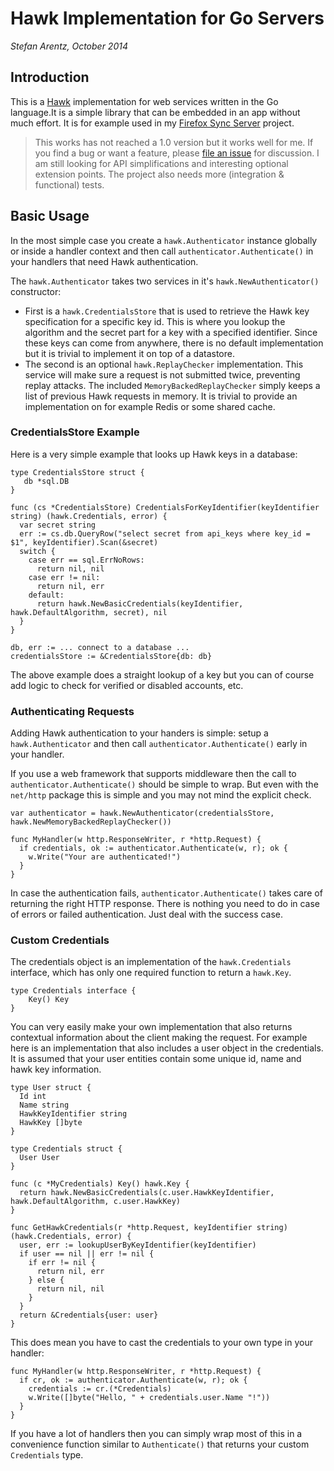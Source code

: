 # Hawk Implementation for Go Servers

*Stefan Arentz, October 2014*

## Introduction

This is a [Hawk](https://github.com/hueniverse/hawk/blob/master/README.md) implementation for web services written in the Go language.It is a simple library that can be embedded in an app without much effort. It is for example used in my [Firefox Sync Server](https://github.com/st3fan/moz-syncserver) project.

> This works has not reached a 1.0 version but it works well for me.  If you find a bug or want a feature, please [file an issue](https://github.com/st3fan/gohawk/issues) for discussion. I am still looking for API simplifications and interesting optional extension points. The project also needs more (integration & functional) tests.

## Basic Usage

In the most simple case you create a `hawk.Authenticator` instance globally or inside a handler context and then call `authenticator.Authenticate()` in your handlers that need Hawk authentication.

The `hawk.Authenticator` takes two services in it's `hawk.NewAuthenticator()` constructor:

* First is a `hawk.CredentialsStore` that is used to retrieve the Hawk key specification for a specific key id. This is where you lookup the algorithm and the secret part for a key with a specified identifier. Since these keys can come from anywhere, there is no default implementation but it is trivial to implement it on top of a datastore.
* The second is an optional `hawk.ReplayChecker` implementation. This service will make sure a request is not submitted twice, preventing replay attacks. The included `MemoryBackedReplayChecker` simply keeps a list of previous Hawk requests in memory. It is trivial to provide an implementation on for example Redis or some shared cache.

### CredentialsStore Example

Here is a very simple example that looks up Hawk keys in a database:

```
type CredentialsStore struct {
   db *sql.DB
}

func (cs *CredentialsStore) CredentialsForKeyIdentifier(keyIdentifier string) (hawk.Credentials, error) {
  var secret string
  err := cs.db.QueryRow("select secret from api_keys where key_id = $1", keyIdentifier).Scan(&secret)
  switch {
    case err == sql.ErrNoRows:
      return nil, nil
    case err != nil:
      return nil, err
    default:
      return hawk.NewBasicCredentials(keyIdentifier, hawk.DefaultAlgorithm, secret), nil
  }
}

db, err := ... connect to a database ...
credentialsStore := &CredentialsStore{db: db}
```

The above example does a straight lookup of a key but you can of course add logic to check for verified or disabled accounts, etc.

### Authenticating Requests

Adding Hawk authentication to your handers is simple: setup a `hawk.Authenticator` and then call `authenticator.Authenticate()` early in your handler.

If you use a web framework that supports middleware then the call to `authenticator.Authenticate()` should be simple to wrap. But even with the `net/http` package this is simple and you may not mind the explicit check.

```
var authenticator = hawk.NewAuthenticator(credentialsStore, hawk.NewMemoryBackedReplayChecker())

func MyHandler(w http.ResponseWriter, r *http.Request) {
  if credentials, ok := authenticator.Authenticate(w, r); ok {
    w.Write("Your are authenticated!")
  }
}
```

In case the authentication fails, `authenticator.Authenticate()` takes care of returning the right HTTP response. There is nothing you need to do in case of errors or failed authentication. Just deal with the success case.

### Custom Credentials

The credentials object is an implementation of the `hawk.Credentials` interface, which has only one required function to return a `hawk.Key`.

```
type Credentials interface {
    Key() Key
}
```

You can very easily make your own implementation that also returns contextual information about the client making the request. For example here is an implementation that also includes a user object in the credentials. It is assumed that your user entities contain some unique id, name and hawk key information.

```
type User struct {
  Id int
  Name string
  HawkKeyIdentifier string
  HawkKey []byte
}

type Credentials struct {
  User User
}

func (c *MyCredentials) Key() hawk.Key {
  return hawk.NewBasicCredentials(c.user.HawkKeyIdentifier, hawk.DefaultAlgorithm, c.user.HawkKey)
}

func GetHawkCredentials(r *http.Request, keyIdentifier string) (hawk.Credentials, error) {
  user, err := lookupUserByKeyIdentifier(keyIdentifier)
  if user == nil || err != nil {
    if err != nil {
      return nil, err
    } else {
      return nil, nil
    }
  }
  return &Credentials{user: user}
}
```

This does mean you have to cast the credentials to your own type in your handler:

```
func MyHandler(w http.ResponseWriter, r *http.Request) {
  if cr, ok := authenticator.Authenticate(w, r); ok {
    credentials := cr.(*Credentials)
    w.Write([]byte("Hello, " + credentials.user.Name "!"))
  }
}
```

If you have a lot of handlers then you can simply wrap most of this in a convenience function similar to `Authenticate()` that returns your custom `Credentials` type.
